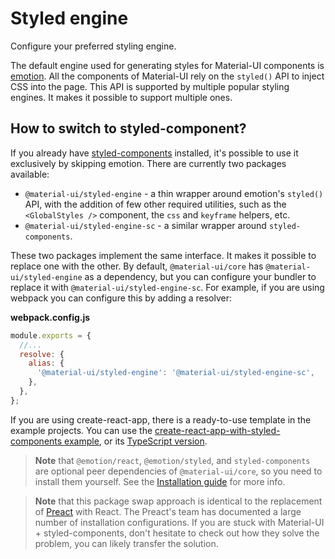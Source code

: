 # Styled engine

<p class="description">Configure your preferred styling engine.</p>

The default engine used for generating styles for Material-UI components is [emotion](https://github.com/emotion-js/emotion).
All the components of Material-UI rely on the `styled()` API to inject CSS into the page.
This API is supported by multiple popular styling engines.
It makes it possible to support multiple ones.

## How to switch to styled-component?

If you already have [styled-components](https://github.com/styled-components/styled-components) installed, it's possible to use it exclusively by skipping emotion.
There are currently two packages available:

- `@material-ui/styled-engine` - a thin wrapper around emotion's `styled()` API, with the addition of few other required utilities, such as the `<GlobalStyles />` component, the `css` and `keyframe` helpers, etc.
- `@material-ui/styled-engine-sc` - a similar wrapper around `styled-components`.

These two packages implement the same interface. It makes it possible to replace one with the other.
By default, `@material-ui/core` has `@material-ui/styled-engine` as a dependency, but you can configure your bundler to replace it with `@material-ui/styled-engine-sc`.
For example, if you are using webpack you can configure this by adding a resolver:

**webpack.config.js**

```js
module.exports = {
  //...
  resolve: {
    alias: {
      '@material-ui/styled-engine': '@material-ui/styled-engine-sc',
    },
  },
};
```

If you are using create-react-app, there is a ready-to-use template in the example projects.
You can use the [create-react-app-with-styled-components example](https://github.com/mui-org/material-ui/tree/next/examples/create-react-app-with-styled-components), or its [TypeScript version](https://github.com/mui-org/material-ui/tree/next/examples/create-react-app-with-styled-components-typescript).

> **Note** that `@emotion/react`, `@emotion/styled`, and `styled-components` are optional peer dependencies of `@material-ui/core`, so you need to install them yourself. See the [Installation guide](/getting-started/installation/) for more info.

> **Note** that this package swap approach is identical to the replacement of [Preact](https://github.com/preactjs/preact) with React. The Preact's team has documented a large number of installation configurations. If you are stuck with Material-UI + styled-components, don't hesitate to check out how they solve the problem, you can likely transfer the solution.
